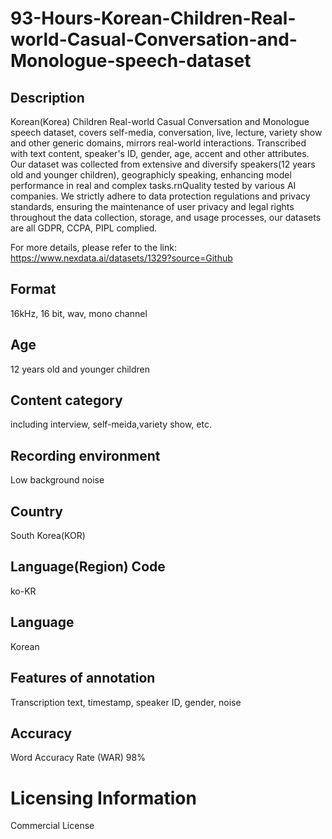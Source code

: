 # 93-Hours-Korean-Children-Real-world-Casual-Conversation-and-Monologue-speech-dataset

## Description
Korean(Korea) Children Real-world Casual Conversation and Monologue speech dataset, covers self-media, conversation, live, lecture, variety show and other generic domains, mirrors real-world interactions. Transcribed with text content, speaker's ID, gender, age, accent and other attributes. Our dataset was collected from extensive and diversify speakers(12 years old and younger children), geographicly speaking, enhancing model performance in real and complex tasks.rnQuality tested by various AI companies. We strictly adhere to data protection regulations and privacy standards, ensuring the maintenance of user privacy and legal rights throughout the data collection, storage, and usage processes, our datasets are all GDPR, CCPA, PIPL complied.

For more details, please refer to the link: https://www.nexdata.ai/datasets/1329?source=Github


## Format
16kHz, 16 bit, wav, mono channel
## Age
12 years old and younger children
## Content category
including interview, self-meida,variety show, etc.
## Recording environment
Low background noise
## Country
South Korea(KOR)
## Language(Region) Code
ko-KR
## Language
Korean
## Features of annotation
Transcription text, timestamp, speaker ID, gender, noise
## Accuracy
Word Accuracy Rate (WAR) 98%
# Licensing Information
Commercial License
